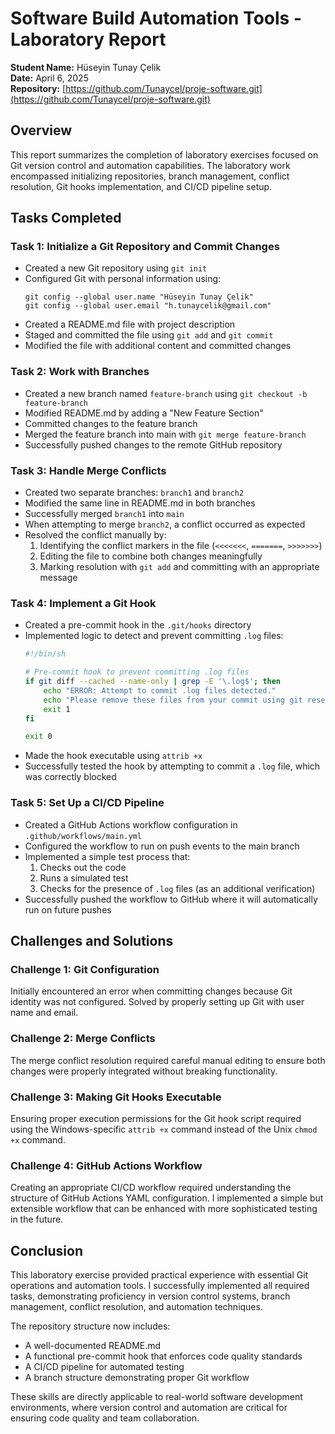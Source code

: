 # Software Build Automation Tools - Laboratory Report
**Student Name:** Hüseyin Tunay Çelik  
**Date:** April 6, 2025  
**Repository:** [https://github.com/Tunaycel/proje-software.git](https://github.com/Tunaycel/proje-software.git)

## Overview
This report summarizes the completion of laboratory exercises focused on Git version control and automation capabilities. The laboratory work encompassed initializing repositories, branch management, conflict resolution, Git hooks implementation, and CI/CD pipeline setup.

## Tasks Completed

### Task 1: Initialize a Git Repository and Commit Changes
- Created a new Git repository using `git init`
- Configured Git with personal information using:
  ```
  git config --global user.name "Hüseyin Tunay Çelik"
  git config --global user.email "h.tunaycelik@gmail.com"
  ```
- Created a README.md file with project description
- Staged and committed the file using `git add` and `git commit`
- Modified the file with additional content and committed changes

### Task 2: Work with Branches
- Created a new branch named `feature-branch` using `git checkout -b feature-branch`
- Modified README.md by adding a "New Feature Section"
- Committed changes to the feature branch
- Merged the feature branch into main with `git merge feature-branch`
- Successfully pushed changes to the remote GitHub repository

### Task 3: Handle Merge Conflicts
- Created two separate branches: `branch1` and `branch2`
- Modified the same line in README.md in both branches
- Successfully merged `branch1` into `main`
- When attempting to merge `branch2`, a conflict occurred as expected
- Resolved the conflict manually by:
  1. Identifying the conflict markers in the file (`<<<<<<<`, `=======`, `>>>>>>>`)
  2. Editing the file to combine both changes meaningfully
  3. Marking resolution with `git add` and committing with an appropriate message

### Task 4: Implement a Git Hook
- Created a pre-commit hook in the `.git/hooks` directory
- Implemented logic to detect and prevent committing `.log` files:
  ```sh
  #!/bin/sh
  
  # Pre-commit hook to prevent committing .log files
  if git diff --cached --name-only | grep -E '\.log$'; then
      echo "ERROR: Attempt to commit .log files detected."
      echo "Please remove these files from your commit using git reset <file>."
      exit 1
  fi
  
  exit 0
  ```
- Made the hook executable using `attrib +x`
- Successfully tested the hook by attempting to commit a `.log` file, which was correctly blocked

### Task 5: Set Up a CI/CD Pipeline
- Created a GitHub Actions workflow configuration in `.github/workflows/main.yml`
- Configured the workflow to run on push events to the main branch
- Implemented a simple test process that:
  1. Checks out the code
  2. Runs a simulated test
  3. Checks for the presence of `.log` files (as an additional verification)
- Successfully pushed the workflow to GitHub where it will automatically run on future pushes

## Challenges and Solutions

### Challenge 1: Git Configuration
Initially encountered an error when committing changes because Git identity was not configured. Solved by properly setting up Git with user name and email.

### Challenge 2: Merge Conflicts
The merge conflict resolution required careful manual editing to ensure both changes were properly integrated without breaking functionality.

### Challenge 3: Making Git Hooks Executable
Ensuring proper execution permissions for the Git hook script required using the Windows-specific `attrib +x` command instead of the Unix `chmod +x` command.

### Challenge 4: GitHub Actions Workflow
Creating an appropriate CI/CD workflow required understanding the structure of GitHub Actions YAML configuration. I implemented a simple but extensible workflow that can be enhanced with more sophisticated testing in the future.

## Conclusion
This laboratory exercise provided practical experience with essential Git operations and automation tools. I successfully implemented all required tasks, demonstrating proficiency in version control systems, branch management, conflict resolution, and automation techniques.

The repository structure now includes:
- A well-documented README.md
- A functional pre-commit hook that enforces code quality standards
- A CI/CD pipeline for automated testing
- A branch structure demonstrating proper Git workflow

These skills are directly applicable to real-world software development environments, where version control and automation are critical for ensuring code quality and team collaboration.
